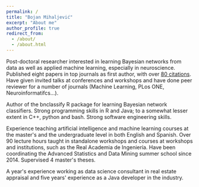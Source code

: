 ```yaml
---
permalink: /
title: "Bojan Mihaljević"
excerpt: "About me"
author_profile: true
redirect_from: 
  - /about/
  - /about.html
---
```


Post-doctoral researcher interested in learning Bayesian networks from data as well as applied machine learning, especially in neuroscience. Published eight papers in top journals as first author, with over [80 citations](https://scholar.google.es/citations?user=o1ZNZlMAAAAJ&hl=es). Have given invited talks at conferences and workshops and have done peer reviewer for a number of journals (Machine Learning, PLos ONE, Neuroinformatifcs...).

Author of the bnclassify R package for learning Bayesian network classifiers. Strong programming skills in R and Java; to a somewhat lesser extent in C++, python and bash. Strong software engineering skills.

Experience teaching artificial intelligence and machine learning courses at the master's and the undergraduate level in both English and Spanish. Over 90 lecture hours taught in standalone workshops and courses at workshops and institutions, such as the Real Academia de Ingenierı́a. Have been coordinating the Advanced Statistics and Data Mining summer school since 2014. Supervised 4 master's theses. 

A year's experience working as data science consultant in real estate appraisal and five years' experience as a Java developer in the industry.
